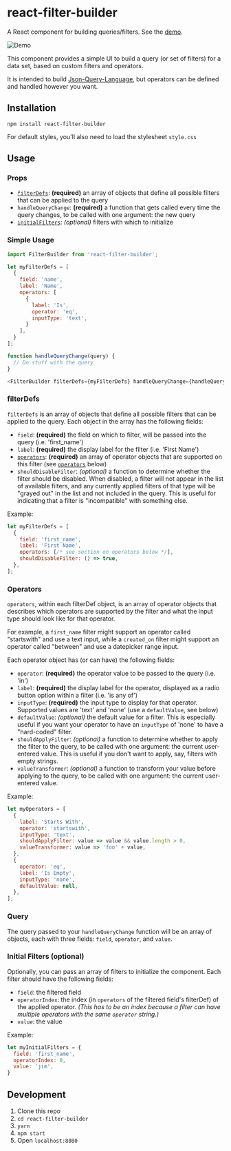 # react-filter-builder

A React component for building queries/filters. See the [demo](https://leahjlou.github.io/react-filter-builder).

![Demo](http://raw.githubusercontent.com/leahjlou/react-filter-builder/master/demo.gif)

This component provides a simple UI to build a query (or set of filters) for a data set, based on custom filters and operators.

It is intended to build [Json-Query-Language](https://github.com/CanopyTax/Json-Query-Language), but operators can be defined and handled however you want.

## Installation

`npm install react-filter-builder`

For default styles, you'll also need to load the stylesheet `style.css`

## Usage

### Props

+ [`filterDefs`](#filterdefs): **(required)** an array of objects that define all possible filters that can be applied to the query
+ `handleQueryChange`: **(required)** a function that gets called every time the query changes, to be called with one argument: the new query
+ [`initialFilters`](#initial-filters-optional): _(optional)_ filters with which to initialize

### Simple Usage

```javascript
import FilterBuilder from 'react-filter-builder';

let myFilterDefs = [
  {
    field: 'name',
    label: 'Name',
    operators: [
      {
        label: 'Is',
        operator: 'eq',
        inputType: 'text',
      }
    ],
  }
];

function handleQueryChange(query) {
  // Do stuff with the query
}

<FilterBuilder filterDefs={myFilterDefs} handleQueryChange={handleQueryChange} />
```

### filterDefs

`filterDefs` is an array of objects that define all possible filters that can be applied to the query. Each object in the array has the following fields:

+ `field`: **(required)** the field on which to filter, will be passed into the query (i.e. 'first_name')
+ `label`: **(required)** the display label for the filter (i.e. 'First Name')
+ [`operators`](#operators): **(required)** an array of operator objects that are supported on this filter (see [`operators`](#operators) below)
+ `shouldDisableFilter`: _(optional)_ a function to determine whether the filter should be disabled. When disabled, a filter will not appear in the list of available filters, and any currently applied filters of that type will be "grayed out" in the list and not included in the query. This is useful for indicating that a filter is "incompatible" with something else.

Example:

```javascript
let myFilterDefs = [
  {
    field: 'first_name',
    label: 'First Name',
    operators: [/* see section on operators below */],
    shouldDisableFilter: () => true,
  },
];
```

### Operators

`operators`, within each filterDef object, is an array of operator objects that describes which operators are supported by the filter and what the input type should look like for that operator.

For example, a `first_name` filter might support an operator called "startswith" and use a text input, while a `created_on` filter might support an operator called "between" and use a datepicker range input.

Each operator object has (or can have) the following fields:

+ `operator`: **(required)** the operator value to be passed to the query (i.e. 'in')
+ `label`: **(required)** the display label for the operator, displayed as a radio button option within a filter (i.e. 'is any of')
+ `inputType`: **(required)** the input type to display for that operator. Supported values are 'text' and 'none' (use a `defaultValue`, see below)
+ `defaultValue`: _(optional)_ the default value for a filter. This is especially useful if you want your operator to have an `inputType` of 'none' to have a "hard-coded" filter.
+ `shouldApplyFilter`: _(optional)_ a function to determine whether to apply the filter to the query, to be called with one argument: the current user-entered value. This is useful if you don't want to apply, say, filters with empty strings.
+ `valueTransformer`: _(optional)_ a function to transform your value before applying to the query, to be called with one argument: the current user-entered value.

Example:

```javascript
let myOperators = [
  {
    label: 'Starts With',
    operator: 'startswith',
    inputType: 'text',
    shouldApplyFilter: value => value && value.length > 0,
    valueTransformer: value => 'foo' + value,
  },
  {
    operator: 'eq',
    label: 'Is Empty',
    inputType: 'none',
    defaultValue: null,
  },
];
```

### Query

The query passed to your `handleQueryChange` function will be an array of objects, each with three fields: `field`, `operator`, and `value`.

### Initial Filters (optional)

Optionally, you can pass an array of filters to initialize the component. Each filter should have the following fields:

+ `field`: the filtered field
+ `operatorIndex`: the index (in `operators` of the filtered field's filterDef) of the applied operator. _(This has to be an index because a filter can have multiple operators with the same `operator` string.)_
+ `value`: the value

Example:

```javascript
let myInitialFilters = {
  field: 'first_name',
  operatorIndex: 0,
  value: 'jim',
}
```

## Development

1. Clone this repo
2. `cd react-filter-builder`
3. `yarn`
4. `npm start`
5. Open `localhost:8080`


